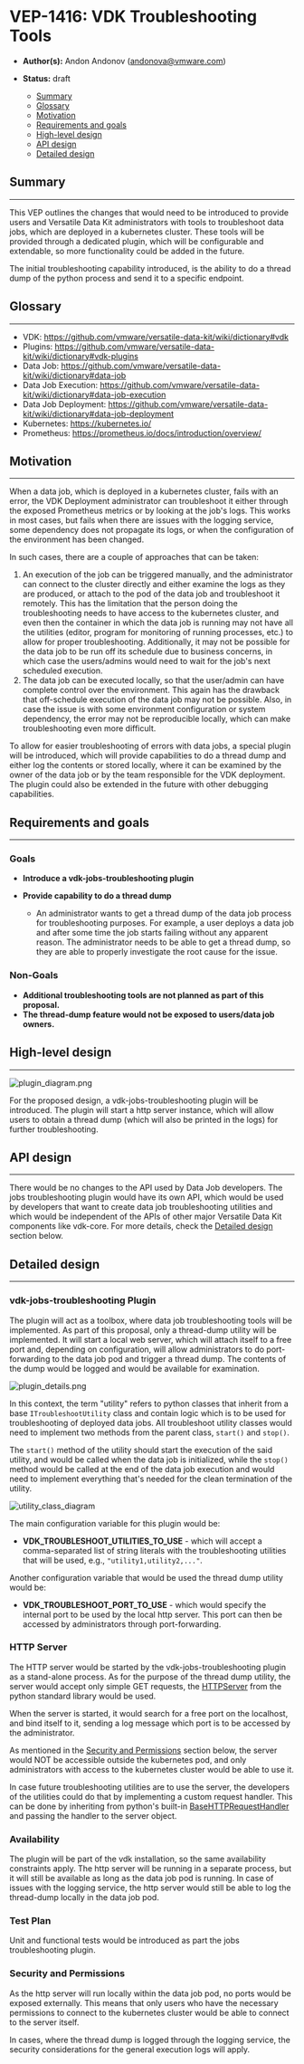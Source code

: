 
# VEP-1416: VDK Troubleshooting Tools

* **Author(s):** Andon Andonov (andonova@vmware.com)
* **Status:** draft


  - [Summary](#summary)
  - [Glossary](#glossary)
  - [Motivation](#motivation)
  - [Requirements and goals](#requirements-and-goals)
  - [High-level design](#high-level-design)
  - [API design](#api-design)
  - [Detailed design](#detailed-design)


## Summary

-----
This VEP outlines the changes that would need to be introduced to provide users and Versatile Data Kit administrators with tools to troubleshoot data jobs, which are deployed in a kubernetes cluster. These tools will be provided through a dedicated plugin, which will be configurable and extendable, so more functionality could be added in the future.

The initial troubleshooting capability introduced, is the ability to do a thread dump of the python process and send it to a specific endpoint.


## Glossary

-----
- VDK: https://github.com/vmware/versatile-data-kit/wiki/dictionary#vdk
- Plugins: https://github.com/vmware/versatile-data-kit/wiki/dictionary#vdk-plugins
- Data Job: https://github.com/vmware/versatile-data-kit/wiki/dictionary#data-job
- Data Job Execution: https://github.com/vmware/versatile-data-kit/wiki/dictionary#data-job-execution
- Data Job Deployment: https://github.com/vmware/versatile-data-kit/wiki/dictionary#data-job-deployment
- Kubernetes: https://kubernetes.io/
- Prometheus: https://prometheus.io/docs/introduction/overview/


## Motivation

-----
When a data job, which is deployed in a kubernetes cluster, fails with an error, the VDK Deployment administrator can troubleshoot it either through the exposed Prometheus metrics or by looking at the job's logs. This works in most cases, but fails when there are issues with the logging service, some dependency does not propagate its logs, or when the configuration of the environment has been changed.

In such cases, there are a couple of approaches that can be taken:

1. An execution of the job can be triggered manually, and the administrator can connect to the cluster directly and either examine the logs as they are produced, or attach to the pod of the data job and troubleshoot it remotely. This has the limitation that the person doing the troubleshooting needs to have access to the kubernetes cluster, and even then the container in which the data job is running may not have all the utilities (editor, program for monitoring of running processes, etc.) to allow for proper troubleshooting. Additionally, it may not be possible for the data job to be run off its schedule due to business concerns, in which case the users/admins would need to wait for the job's next scheduled execution.
2. The data job can be executed locally, so that the user/admin can have complete control over the environment. This again has the drawback that off-schedule execution of the data job may not be possible. Also, in case the issue is with some environment configuration or system dependency, the error may not be reproducible locally, which can make troubleshooting even more difficult.

To allow for easier troubleshooting of errors with data jobs, a special plugin will be introduced, which will provide capabilities to do a thread dump and either log the contents or stored locally, where it can be examined by the owner of the data job or by the team responsible for the VDK deployment. The plugin could also be extended in the future with other debugging capabilities.


## Requirements and goals

-----
### Goals

* **Introduce a vdk-jobs-troubleshooting plugin**

* **Provide capability to do a thread dump**
  - An administrator wants to get a thread dump of the data job process for troubleshooting purposes. For example, a user deploys a data job and after some time the job starts failing without any apparent reason. The administrator needs to be able to get a thread dump, so they are able to properly investigate the root cause for the issue.

### Non-Goals

* **Additional troubleshooting tools are not planned as part of this proposal.**
* **The thread-dump feature would not be exposed to users/data job owners.**


## High-level design

-----

![plugin_diagram.png](diagrams/plugin_diagram.png)

For the proposed design, a vdk-jobs-troubleshooting plugin will be introduced. The plugin will start a http server instance, which will allow users to obtain a thread dump (which will also be printed in the logs) for further troubleshooting.


## API design

-----

There would be no changes to the API used by Data Job developers. The jobs troubleshooting plugin would have its own API, which would be used by developers that want to create data job troubleshooting utilities and which would be independent of the APIs of other major Versatile Data Kit components like vdk-core. For more details, check the [Detailed design](#detailed-design) section below.


## Detailed design

-----

### vdk-jobs-troubleshooting Plugin
The plugin will act as a toolbox, where data job troubleshooting tools will be implemented. As part of this proposal, only a thread-dump utility will be implemented. It will start a local web server, which will attach itself to a free port and, depending on configuration, will allow administrators to do port-forwarding to the data job pod and trigger a thread dump. The contents of the dump would be logged and would be available for examination.

![plugin_details.png](diagrams/plugin_details.png)

In this context, the term "utility" refers to python classes that inherit from a base `ITroubleshootUtility` class and contain logic which is to be used for troubleshooting of deployed data jobs. All troubleshoot utility classes would need to implement two methods from the parent class, `start()` and `stop()`.

The `start()` method of the utility should start the execution of the said utility, and would be called when the data job is initialized, while the `stop()` method would be called at the end of the data job execution and would need to implement everything that's needed for the clean termination of the utility.

![utility_class_diagram](diagrams/utility_class_diagram.png)

The main configuration variable for this plugin would be:
* __VDK_TROUBLESHOOT_UTILITIES_TO_USE__ - which will accept a comma-separated list of string literals with the troubleshooting utilities that will be used, e.g., `"utility1,utility2,..."`.

Another configuration variable that would be used the thread dump utility would be:
* __VDK_TROUBLESHOOT_PORT_TO_USE__ - which would specify the internal port to be used by the local http server. This port can then be accessed by administrators through port-forwarding.

### HTTP Server
The HTTP server would be started by the vdk-jobs-troubleshooting plugin as a stand-alone process. As for the purpose of the thread dump utility, the server would accept only simple GET requests, the [HTTPServer](https://docs.python.org/3/library/http.server.html#http.server.HTTPServer) from the python standard library would be used.

When the server is started, it would search for a free port on the localhost, and bind itself to it, sending a log message which port is to be accessed by the administrator.

As mentioned in the [Security and Permissions](#security-and-permissions) section below, the server would NOT be accessible outside the kubernetes pod, and only administrators with access to the kubernetes cluster would be able to use it.

In case future troubleshooting utilities are to use the server, the developers of the utilities could do that by implementing a custom request handler. This can be done by inheriting from python's built-in [BaseHTTPRequestHandler](https://docs.python.org/3/library/http.server.html#http.server.BaseHTTPRequestHandler) and passing the handler to the server object.


### Availability
The plugin will be part of the vdk installation, so the same availability constraints apply. The http server will be running in a separate process, but it will still be available as long as the data job pod is running. In case of issues with the logging service, the http server would still be able to log the thread-dump locally in the data job pod.

### Test Plan
Unit and functional tests would be introduced as part the jobs troubleshooting plugin.

### Security and Permissions
As the http server will run locally within the data job pod, no ports would be exposed externally. This means that only users who have the necessary permissions to connect to the kubernetes cluster would be able to connect to the server itself.

In cases, where the thread dump is logged through the logging service, the security considerations for the general execution logs will apply.
